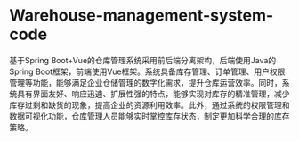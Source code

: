# Warehouse-management-system-code
基于Spring Boot+Vue的仓库管理系统采用前后端分离架构，后端使用Java的Spring Boot框架，前端使用Vue框架。系统具备库存管理、订单管理、用户权限管理等功能，能够满足企业仓储管理的数字化需求，提升仓库运营效率。同时，系统具有界面友好、响应迅速、扩展性强的特点，能够实现对库存的精准管理，减少库存过剩和缺货的现象，提高企业的资源利用效率。此外，通过系统的权限管理和数据可视化功能，仓库管理人员能够实时掌控库存状态，制定更加科学合理的库存策略。
